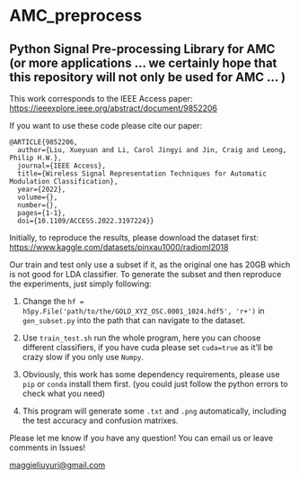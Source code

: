 # AMC_preprocess
## Python Signal Pre-processing Library for AMC (or more applications ... we certainly hope that this repository will not only be used for AMC ... )

This work corresponds to the IEEE Access paper: <https://ieeexplore.ieee.org/abstract/document/9852206>

If you want to use these code please cite our paper:
```
@ARTICLE{9852206,
  author={Liu, Xueyuan and Li, Carol Jingyi and Jin, Craig and Leong, Philip H.W.},
  journal={IEEE Access}, 
  title={Wireless Signal Representation Techniques for Automatic Modulation Classification}, 
  year={2022},
  volume={},
  number={},
  pages={1-1},
  doi={10.1109/ACCESS.2022.3197224}}
```
Initially, to reproduce the results, please download the dataset first: <https://www.kaggle.com/datasets/pinxau1000/radioml2018>

Our train and test only use a subset if it, as the original one has 20GB which is not good for LDA classifier. To generate the subset and then reproduce the experiments, just simply following:

1.	Change the `hf = h5py.File('path/to/the/GOLD_XYZ_OSC.0001_1024.hdf5', 'r+')` in `gen_subset.py` into the path that can navigate to the dataset.

2.	Use `train_test.sh` run the whole program, here you can choose different classifiers, if you have cuda please set `cuda=true` as it’ll be crazy slow if you only use `Numpy`.

3.	Obviously, this work has some dependency requirements, please use `pip` or `conda` install them first. (you could just follow the python errors to check what you need)

4.	This program will generate some `.txt` and `.png` automatically, including the test accuracy and confusion matrixes.

Please let me know if you have any question! You can email us or leave comments in Issues!

<maggieliuyuri@gmail.com>
